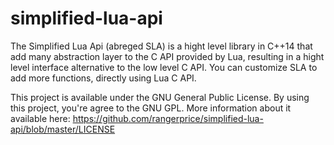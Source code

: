 # simplified-lua-api
The Simplified Lua Api (abreged SLA) is a hight level library in C++14 that add many abstraction layer  to the C API provided by Lua, resulting in a hight level interface alternative to the low level C API.
You can customize SLA to add more functions, directly using Lua C API.

This project is available under the GNU General Public License.
By using this project, you're agree to the GNU GPL. 
More information about it available here: https://github.com/rangerprice/simplified-lua-api/blob/master/LICENSE
